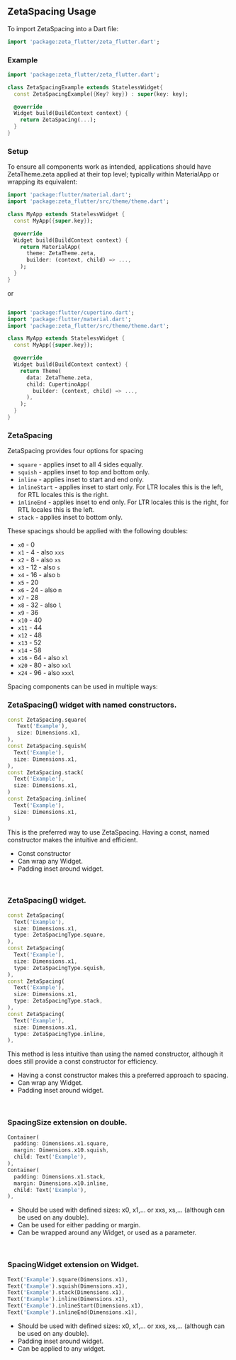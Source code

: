 ## ZetaSpacing Usage

To import ZetaSpacing into a Dart file:

```dart
import 'package:zeta_flutter/zeta_flutter.dart';
```

### Example

```dart
import 'package:zeta_flutter/zeta_flutter.dart';

class ZetaSpacingExample extends StatelessWidget{
  const ZetaSpacingExample({Key? key}) : super(key: key);

  @override
  Widget build(BuildContext context) {
    return ZetaSpacing(...);
  }
}
```

### Setup

To ensure all components work as intended, applications should have ZetaTheme.zeta applied at their top level; typically within MaterialApp or wrapping its equivalent:

```dart
import 'package:flutter/material.dart';
import 'package:zeta_flutter/src/theme/theme.dart';

class MyApp extends StatelessWidget {
  const MyApp({super.key});

  @override
  Widget build(BuildContext context) {
    return MaterialApp(
      theme: ZetaTheme.zeta,
      builder: (context, child) => ...,
    );
  }
}
```

or

```dart

import 'package:flutter/cupertino.dart';
import 'package:flutter/material.dart';
import 'package:zeta_flutter/src/theme/theme.dart';

class MyApp extends StatelessWidget {
  const MyApp({super.key});

  @override
  Widget build(BuildContext context) {
    return Theme(
      data: ZetaTheme.zeta,
      child: CupertinoApp(
        builder: (context, child) => ...,
      ),
    );
  }
}
```

### ZetaSpacing

ZetaSpacing provides four options for spacing

- `square` - applies inset to all 4 sides equally.
- `squish` - applies inset to top and bottom only.
- `inline` - applies inset to start and end only.
- `inlineStart` - applies inset to start only. For LTR locales this is the left, for RTL locales this is the right.
- `inlineEnd` - applies inset to end only. For LTR locales this is the right, for RTL locales this is the left.
- `stack` - applies inset to bottom only.

These spacings should be applied with the following doubles:

- `x0` - 0
- `x1` - 4 - also `xxs`
- `x2` - 8 - also `xs`
- `x3` - 12 - also `s`
- `x4` - 16 - also `b`
- `x5` - 20
- `x6` - 24 - also `m`
- `x7` - 28
- `x8` - 32 - also `l`
- `x9` - 36
- `x10` - 40
- `x11` - 44
- `x12` - 48
- `x13` - 52
- `x14` - 58
- `x16` - 64 - also `xl`
- `x20` - 80 - also `xxl`
- `x24` - 96 - also `xxxl`

Spacing components can be used in multiple ways:

### ZetaSpacing() widget with named constructors.

```dart
const ZetaSpacing.square(
   Text('Example'),
   size: Dimensions.x1,
),
const ZetaSpacing.squish(
  Text('Example'),
  size: Dimensions.x1,
),
const ZetaSpacing.stack(
  Text('Example'),
  size: Dimensions.x1,
)
const ZetaSpacing.inline(
  Text('Example'),
  size: Dimensions.x1,
)
```

This is the preferred way to use ZetaSpacing. Having a const, named constructor makes the intuitive and efficient.

- Const constructor
- Can wrap any Widget.
- Padding inset around widget.

</br>

### ZetaSpacing() widget.

```dart
const ZetaSpacing(
  Text('Example'),
  size: Dimensions.x1,
  type: ZetaSpacingType.square,
),
const ZetaSpacing(
  Text('Example'),
  size: Dimensions.x1,
  type: ZetaSpacingType.squish,
),
const ZetaSpacing(
  Text('Example'),
  size: Dimensions.x1,
  type: ZetaSpacingType.stack,
),
const ZetaSpacing(
  Text('Example'),
  size: Dimensions.x1,
  type: ZetaSpacingType.inline,
),
```

This method is less intuitive than using the named constructor, although it does still provide a const constructor for efficiency.

- Having a const constructor makes this a preferred approach to spacing.
- Can wrap any Widget.
- Padding inset around widget.

</br>

### SpacingSize extension on double.

```dart
Container(
  padding: Dimensions.x1.square,
  margin: Dimensions.x10.squish,
  child: Text('Example'),
),
Container(
  padding: Dimensions.x1.stack,
  margin: Dimensions.x10.inline,
  child: Text('Example'),
),
```

- Should be used with defined sizes: x0, x1,... or xxs, xs,... (although can be used on any double).
- Can be used for either padding or margin.
- Can be wrapped around any Widget, or used as a parameter.

</br>

### SpacingWidget extension on Widget.

```dart
Text('Example').square(Dimensions.x1),
Text('Example').squish(Dimensions.x1),
Text('Example').stack(Dimensions.x1),
Text('Example').inline(Dimensions.x1),
Text('Example').inlineStart(Dimensions.x1),
Text('Example').inlineEnd(Dimensions.x1),
```

- Should be used with defined sizes: x0, x1,... or xxs, xs,... (although can be used on any double).
- Padding inset around widget.
- Can be applied to any widget.
